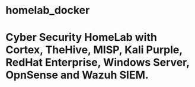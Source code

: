 # homelab_docker

# Cyber Security HomeLab with Cortex, TheHive, MISP, Kali Purple, RedHat Enterprise, Windows Server, OpnSense and Wazuh SIEM. 
